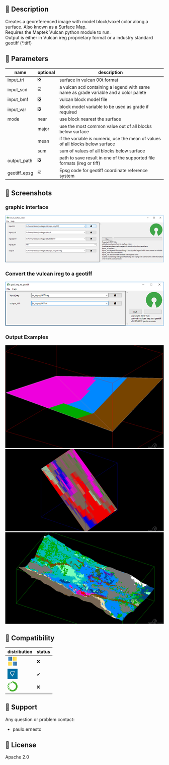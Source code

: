 ## 📌 Description
Creates a georeferenced image with model block/voxel color along a surface. Also known as a Surface Map.    
Requires the Maptek Vulcan python module to run.  
Output is either in Vulcan ireg proprietary format or a industry standard geotiff (*.tiff)
## 📝 Parameters
name|optional|description
---|---|------
input_tri|❎|surface in vulcan 00t format
input_scd|☑️|a vulcan scd containing a legend with same name as grade variable and a color palete
input_bmf|❎|vulcan block model file
input_var|❎|block model variable to be used as grade if required
mode|near|use block nearest the surface
||major|use the most common value out of all blocks below surface
||mean|if the variable is numeric, use the mean of values of all blocks below surface
||sum|sum of values of all blocks below surface
output_path|❎|path to save result in one of the supported file formats (ireg or tiff)
geotiff_epsg|☑️|Epsg code for geotiff coordinate reference system

## 📸 Screenshots
### graphic interface
![screenshot2](./assets/screenshot2.png?raw=true)  

### Convert the vulcan ireg to a geotiff
![screenshot1](./assets/screenshot1.png?raw=true)  

### Output Examples
![dump0000](./assets/dump0000.png?raw=true)  
![dump0001](./assets/dump0001.png?raw=true)  
![dump0002](./assets/dump0002.png?raw=true)  
## 🧩 Compatibility
distribution|status
---|---
![winpython_icon](https://github.com/pemn/assets/blob/main/winpython_icon.png?raw=true)|❌
![vulcan_icon](https://github.com/pemn/assets/blob/main/vulcan_icon.png?raw=true)|✔
![anaconda_icon](https://github.com/pemn/assets/blob/main/anaconda_icon.png?raw=true)|❌
## 🙋 Support
Any question or problem contact:
 - paulo.ernesto
## 💎 License
Apache 2.0
